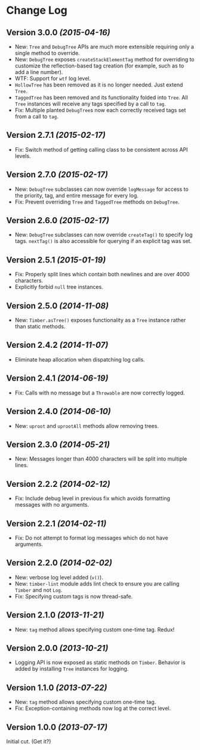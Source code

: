Change Log
==========

Version 3.0.0 *(2015-04-16)*
----------------------------

 * New: `Tree` and `DebugTree` APIs are much more extensible requiring only a single method to
   override.
 * New: `DebugTree` exposes `createStackElementTag` method for overriding to customize the
   reflection-based tag creation (for example, such as to add a line number).
 * WTF: Support for `wtf` log level.
 * `HollowTree` has been removed as it is no longer needed. Just extend `Tree`.
 * `TaggedTree` has been removed and its functionality folded into `Tree`. All `Tree` instances
   will receive any tags specified by a call to `tag`.
 * Fix: Multiple planted `DebugTree`s now each correctly received tags set from a call to `tag`.


Version 2.7.1 *(2015-02-17)*
----------------------------

 * Fix: Switch method of getting calling class to be consistent across API levels.


Version 2.7.0 *(2015-02-17)*
----------------------------

 * New: `DebugTree` subclasses can now override `logMessage` for access to the priority, tag, and
   entire message for every log.
 * Fix: Prevent overriding `Tree` and `TaggedTree` methods on `DebugTree`.


Version 2.6.0 *(2015-02-17)*
----------------------------

 * New: `DebugTree` subclasses can now override `createTag()` to specify log tags. `nextTag()` is
   also accessible for querying if an explicit tag was set.


Version 2.5.1 *(2015-01-19)*
----------------------------

 * Fix: Properly split lines which contain both newlines and are over 4000 characters.
 * Explicitly forbid `null` tree instances.


Version 2.5.0 *(2014-11-08)*
----------------------------

 * New: `Timber.asTree()` exposes functionality as a `Tree` instance rather than static methods.


Version 2.4.2 *(2014-11-07)*
----------------------------

 * Eliminate heap allocation when dispatching log calls.


Version 2.4.1 *(2014-06-19)*
----------------------------

 * Fix: Calls with no message but a `Throwable` are now correctly logged.


Version 2.4.0 *(2014-06-10)*
----------------------------

 * New: `uproot` and `uprootAll` methods allow removing trees.


Version 2.3.0 *(2014-05-21)*
----------------------------

 * New: Messages longer than 4000 characters will be split into multiple lines.


Version 2.2.2 *(2014-02-12)*
----------------------------

 * Fix: Include debug level in previous fix which avoids formatting messages with no arguments.


Version 2.2.1 *(2014-02-11)*
----------------------------

 * Fix: Do not attempt to format log messages which do not have arguments.


Version 2.2.0 *(2014-02-02)*
----------------------------

 * New: verbose log level added (`v()`).
 * New: `timber-lint` module adds lint check to ensure you are calling `Timber` and not `Log`.
 * Fix: Specifying custom tags is now thread-safe.


Version 2.1.0 *(2013-11-21)*
----------------------------

 * New: `tag` method allows specifying custom one-time tag. Redux!


Version 2.0.0 *(2013-10-21)*
----------------------------

 * Logging API is now exposed as static methods on `Timber`. Behavior is added by installing `Tree`
   instances for logging.


Version 1.1.0 *(2013-07-22)*
----------------------------

 * New: `tag` method allows specifying custom one-time tag.
 * Fix: Exception-containing methods now log at the correct level.


Version 1.0.0 *(2013-07-17)*
----------------------------

Initial cut. (Get it?)
